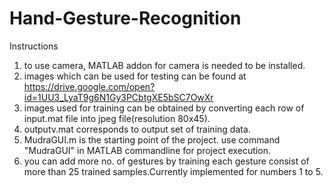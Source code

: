 # Hand-Gesture-Recognition
Instructions

1. to use camera, MATLAB addon for camera is needed to be installed.
2. images which can be used for testing can be found at https://drive.google.com/open?id=1UU3_LyaT9g6N1Gy3PCbtgXE5bSC7OwXr
3. images used for training can be obtained by converting each row of input.mat file into jpeg file(resolution 80x45).
4. outputv.mat corresponds to output set of training data.
5. MudraGUI.m is the starting point of the project. use command "MudraGUI" in MATLAB commandline for project execution.
6. you can add more no. of gestures by training each gesture consist of more than 25 trained samples.Currently implemented for numbers 1 to 5.
